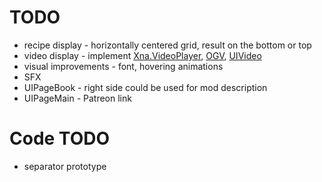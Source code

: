 # TODO

- recipe display - horizontally centered grid, result on the bottom or top
- video display - implement [Xna.VideoPlayer](https://rbwhitaker.com/tutorials/xna/advanced/video-playback/), [OGV](https://github.com/Mirsario/TerrariaOverhaul/blob/dev/Core/VideoPlayback/OgvReader.cs), [UIVideo](https://github.com/Mirsario/TerrariaOverhaul/blob/dev/Core/Interface/UIVideo.cs)
- visual improvements - font, hovering animations
- SFX
- UIPageBook - right side could be used for mod description
- UIPageMain - Patreon link

# Code TODO
- separator prototype